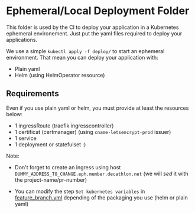# Ephemeral/Local Deployment Folder

This folder is used by the CI to deploy your application in a Kubernetes ephemeral environement. Just put the yaml files required to deploy your applications.

We use a simple `kubectl apply -f deploy/` to start an ephemeral environment. That mean you can deploy your application with:

- Plain yaml
- Helm (using HelmOperator resource)

## Requirements

Even if you use plain yaml or helm, you must provide at least the resources below:

- 1 ingressRoute (traefik ingresscontroller)
- 1 certificat (certmanager) (using `cname-letsencrypt-prod` issuer)
- 1 service
- 1 deployment or statefulset :)

Note:

- Don't forget to create an ingress using host `DUMMY_ADDRESS_TO_CHANGE.eph.member.decathlon.net` (we will *sed* it with the project-name/pr-number)

- You can modify the step `Set kubernetes variables` in [feature_branch.yml](.github/workflows/feature_branch.yml) depending of the packaging you use (helm or plain yaml)

